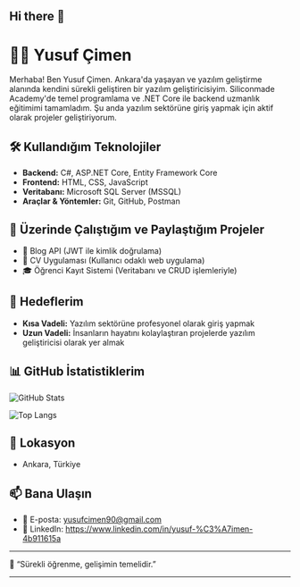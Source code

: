## Hi there 👋
# 👨‍💻 Yusuf Çimen

Merhaba! Ben Yusuf Çimen. Ankara'da yaşayan ve yazılım geliştirme alanında kendini sürekli geliştiren bir yazılım geliştiricisiyim. Siliconmade Academy'de temel programlama ve .NET Core ile backend uzmanlık eğitimimi tamamladım. Şu anda yazılım sektörüne giriş yapmak için aktif olarak projeler geliştiriyorum.

## 🛠️ Kullandığım Teknolojiler

- **Backend:** C#, ASP.NET Core, Entity Framework Core  
- **Frontend:** HTML, CSS, JavaScript  
- **Veritabanı:** Microsoft SQL Server (MSSQL)  
- **Araçlar & Yöntemler:** Git, GitHub, Postman

## 🚀 Üzerinde Çalıştığım ve Paylaştığım Projeler

- 📝 Blog API (JWT ile kimlik doğrulama)
- 📄 CV Uygulaması (Kullanıcı odaklı web uygulama)
- 🎓 Öğrenci Kayıt Sistemi (Veritabanı ve CRUD işlemleriyle)

## 🎯 Hedeflerim

- **Kısa Vadeli:** Yazılım sektörüne profesyonel olarak giriş yapmak  
- **Uzun Vadeli:** İnsanların hayatını kolaylaştıran projelerde yazılım geliştiricisi olarak yer almak
  
## 📊 GitHub İstatistiklerim

![GitHub Stats](https://github-readme-stats.vercel.app/api?username=ysfcmn0618&show_icons=true&theme=github_dark&locale=tr)

![Top Langs](https://github-readme-stats.vercel.app/api/top-langs/?username=ysfcmn0618&layout=compact&theme=github_dark)

## 📍 Lokasyon

- Ankara, Türkiye

## 📫 Bana Ulaşın

- 📧 E-posta: yusufcimen90@gmail.com 
- 💼 LinkedIn: https://www.linkedin.com/in/yusuf-%C3%A7imen-4b911615a

---

🧠 “Sürekli öğrenme, gelişimin temelidir.”

---



